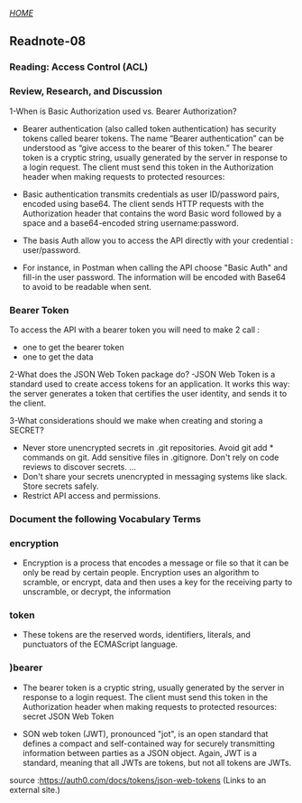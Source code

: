 
[*HOME*](https://nassir1976.github.io/reading-notes/)
## Readnote-08

### Reading: Access Control (ACL)

### Review, Research, and Discussion
1-When is Basic Authorization used vs. Bearer Authorization?

- Bearer authentication (also called token authentication) has security tokens called bearer tokens. The name “Bearer authentication” can be understood as “give access to the bearer of this token.” The bearer token is a cryptic string, usually generated by the server in response to a login request. The client must send this token in the Authorization header when making requests to protected resources:

- Basic authentication transmits credentials as user ID/password pairs, encoded using base64. The client sends HTTP requests with the Authorization
header that contains the word Basic word followed by a space and a base64-encoded string username:password.

- The basis Auth allow you to access the API directly with your credential : user/password.

- For instance, in Postman when calling the API choose "Basic Auth" and fill-in the user password. The information will be encoded with Base64 to avoid to be readable when sent.

 ### Bearer Token
 To access the API with a bearer token you will need to make 2 call :

- one to get the bearer token
- one to get the data

2-What does the JSON Web Token package do? -JSON Web Token is a standard used to create access tokens for an application. It works this way: the server generates a token that certifies the user identity, and sends it to the client.

3-What considerations should we make when creating and storing a SECRET?

- Never store unencrypted secrets in .git repositories. Avoid git add * commands on git. Add sensitive files in .gitignore. Don't rely on code reviews to discover secrets. ...
- Don't share your secrets unencrypted in messaging systems like slack.
Store secrets safely.
- Restrict API access and permissions.
 ### Document the following Vocabulary Terms
 ### encryption
- Encryption is a process that encodes a message or file so that it can be only be read by certain people. Encryption uses an algorithm to scramble, or encrypt, data and then uses a key for the receiving party to unscramble, or decrypt, the information
### token
- These tokens are the reserved words, identifiers, literals, and punctuators of the ECMAScript language.
 ### )bearer
- The bearer token is a cryptic string, usually generated by the server in response to a login request. The client must send this token in the Authorization header when making requests to protected resources: secret JSON Web Token

- SON web token (JWT), pronounced "jot", is an open standard that defines a compact and self-contained way for securely transmitting information between parties as a JSON object. Again, JWT is a standard, meaning that all JWTs are tokens, but not all tokens are JWTs.

source :https://auth0.com/docs/tokens/json-web-tokens (Links to an external site.)

